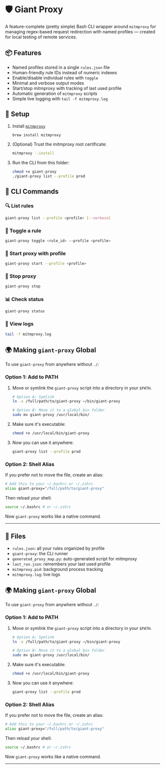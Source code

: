 # 🛡️ Giant Proxy

A feature-complete (pretty simple) Bash CLI wrapper around `mitmproxy` for managing regex-based request redirection with named profiles — created for local testing of remote services.

## 📦 Features

- Named profiles stored in a single `rules.json` file
- Human-friendly rule IDs instead of numeric indexes
- Enable/disable individual rules with `toggle`
- Minimal and verbose output modes
- Start/stop mitmproxy with tracking of last used profile
- Automatic generation of `mitmproxy` scripts
- Simple live logging with `tail -f mitmproxy.log`

## 🚀 Setup

1. Install [`mitmproxy`](https://mitmproxy.org)

   ```bash
   brew install mitmproxy
   ```

2. (Optional) Trust the mitmproxy root certificate:

   ```bash
   mitmproxy --install
   ```

3. Run the CLI from this folder:

   ```bash
   chmod +x giant-proxy
   ./giant-proxy list --profile prod
   ```

## 🧰 CLI Commands

### 🔍 List rules

```bash
giant-proxy list --profile <profile> [--verbose]
```

### 🔁 Toggle a rule

```bash
giant-proxy toggle <rule_id> --profile <profile>
```

### 🚦 Start proxy with profile

```bash
giant-proxy start --profile <profile>
```

### 🛑 Stop proxy

```bash
giant-proxy stop
```

### 📊 Check status

```bash
giant-proxy status
```

### 📄 View logs

```bash
tail -f mitmproxy.log
```

## 🌍 Making `giant-proxy` Global

To use `giant-proxy` from anywhere without `./`:

### Option 1: Add to PATH

1. Move or symlink the `giant-proxy` script into a directory in your `$PATH`.

   ```bash
   # Option A: Symlink
   ln -s /full/path/to/giant-proxy ~/bin/giant-proxy

   # Option B: Move it to a global bin folder
   sudo mv giant-proxy /usr/local/bin/
   ```

2. Make sure it's executable:

   ```bash
   chmod +x /usr/local/bin/giant-proxy
   ```

3. Now you can use it anywhere:

   ```bash
   giant-proxy list --profile prod
   ```

### Option 2: Shell Alias

If you prefer not to move the file, create an alias:

```bash
# Add this to your ~/.bashrc or ~/.zshrc
alias giant-proxy="/full/path/to/giant-proxy"
```

Then reload your shell:

```bash
source ~/.bashrc # or ~/.zshrc
```

Now `giant-proxy` works like a native command.

---

## 📁 Files

- `rules.json`: all your rules organized by profile
- `giant-proxy`: the CLI runner
- `generated_proxy_map.py`: auto-generated script for mitmproxy
- `last_run.json`: remembers your last used profile
- `mitmproxy.pid`: background process tracking
- `mitmproxy.log`: live logs

## 🌍 Making `giant-proxy` Global

To use `giant-proxy` from anywhere without `./`:

### Option 1: Add to PATH

1. Move or symlink the `giant-proxy` script into a directory in your `$PATH`.

   ```bash
   # Option A: Symlink
   ln -s /full/path/to/giant-proxy ~/bin/giant-proxy

   # Option B: Move it to a global bin folder
   sudo mv giant-proxy /usr/local/bin/
   ```

2. Make sure it's executable:

   ```bash
   chmod +x /usr/local/bin/giant-proxy
   ```

3. Now you can use it anywhere:

   ```bash
   giant-proxy list --profile prod
   ```

### Option 2: Shell Alias

If you prefer not to move the file, create an alias:

```bash
# Add this to your ~/.bashrc or ~/.zshrc
alias giant-proxy="/full/path/to/giant-proxy"
```

Then reload your shell:

```bash
source ~/.bashrc # or ~/.zshrc
```

Now `giant-proxy` works like a native command.

---
